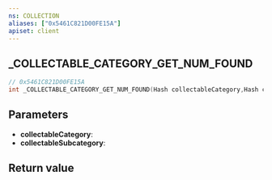 ```yaml
---
ns: COLLECTION
aliases: ["0x5461C821D00FE15A"]
apiset: client
---
```

## _COLLECTABLE_CATEGORY_GET_NUM_FOUND

```c
// 0x5461C821D00FE15A
int _COLLECTABLE_CATEGORY_GET_NUM_FOUND(Hash collectableCategory,Hash collectableSubcategory);
```


## Parameters
* **collectableCategory**:
* **collectableSubcategory**:

## Return value